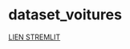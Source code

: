 # dataset_voitures


[LIEN STREMLIT](https://camillemagnette-application-cinema-app-8u0pz7.streamlit.app/)
